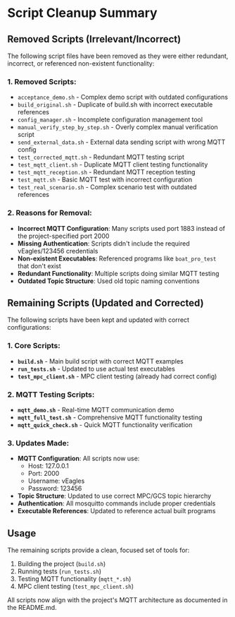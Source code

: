 # Script Cleanup Summary

## Removed Scripts (Irrelevant/Incorrect)

The following script files have been removed as they were either redundant, incorrect, or referenced non-existent functionality:

### 1. Removed Scripts:
- `acceptance_demo.sh` - Complex demo script with outdated configurations
- `build_original.sh` - Duplicate of build.sh with incorrect executable references
- `config_manager.sh` - Incomplete configuration management tool
- `manual_verify_step_by_step.sh` - Overly complex manual verification script
- `send_external_data.sh` - External data sending script with wrong MQTT config
- `test_corrected_mqtt.sh` - Redundant MQTT testing script
- `test_mqtt_client.sh` - Duplicate MQTT client testing functionality
- `test_mqtt_reception.sh` - Redundant MQTT reception testing
- `test_mqtt.sh` - Basic MQTT test with incorrect configuration
- `test_real_scenario.sh` - Complex scenario test with outdated references

### 2. Reasons for Removal:
- **Incorrect MQTT Configuration**: Many scripts used port 1883 instead of the project-specified port 2000
- **Missing Authentication**: Scripts didn't include the required vEagles/123456 credentials
- **Non-existent Executables**: Referenced programs like `boat_pro_test` that don't exist
- **Redundant Functionality**: Multiple scripts doing similar MQTT testing
- **Outdated Topic Structure**: Used old topic naming conventions

## Remaining Scripts (Updated and Corrected)

The following scripts have been kept and updated with correct configurations:

### 1. Core Scripts:
- **`build.sh`** - Main build script with correct MQTT examples
- **`run_tests.sh`** - Updated to use actual test executables
- **`test_mpc_client.sh`** - MPC client testing (already had correct config)

### 2. MQTT Testing Scripts:
- **`mqtt_demo.sh`** - Real-time MQTT communication demo
- **`mqtt_full_test.sh`** - Comprehensive MQTT functionality testing
- **`mqtt_quick_check.sh`** - Quick MQTT functionality verification

### 3. Updates Made:
- **MQTT Configuration**: All scripts now use:
  - Host: 127.0.0.1
  - Port: 2000
  - Username: vEagles
  - Password: 123456
- **Topic Structure**: Updated to use correct MPC/GCS topic hierarchy
- **Authentication**: All mosquitto commands include proper credentials
- **Executable References**: Updated to reference actual built programs

## Usage

The remaining scripts provide a clean, focused set of tools for:
1. Building the project (`build.sh`)
2. Running tests (`run_tests.sh`)
3. Testing MQTT functionality (`mqtt_*.sh`)
4. MPC client testing (`test_mpc_client.sh`)

All scripts now align with the project's MQTT architecture as documented in the README.md.
